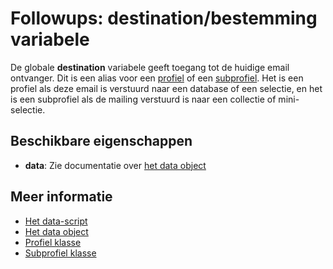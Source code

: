 # Followups: destination/bestemming variabele

De globale **destination** variabele geeft toegang tot de huidige email ontvanger. 
Dit is een alias voor een [profiel](./followups-scripting-profile.md) of een
[subprofiel](./followups-scripting-subprofile.md). Het is een profiel als deze 
email is verstuurd naar een database of een selectie, en het is een subprofiel als 
de mailing verstuurd is naar een collectie of mini-selectie. 

## Beschikbare eigenschappen

* **data**: Zie documentatie over [het data object](./followups-scripting-data)

## Meer informatie

* [Het data-script](./followups-scripting)
* [Het data object](./followups-scripting-data)
* [Profiel klasse](./followups-scripting-profile)
* [Subprofiel klasse](./followups-scripting-subprofile)
